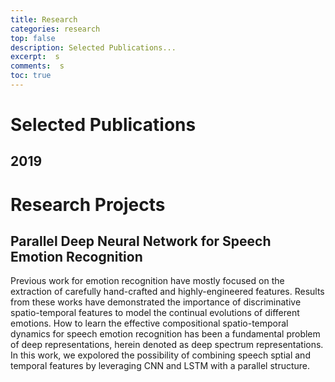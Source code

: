 ```yaml
---
title: Research
categories: research
top: false
description: Selected Publications...
excerpt:  s
comments:  s
toc: true
---
```


# Selected Publications

## 2019

# Research Projects

## Parallel Deep Neural Network for Speech Emotion Recognition

Previous work for emotion recognition have mostly focused on the extraction of carefully hand-crafted and highly-engineered features. Results from these works have demonstrated the importance of discriminative spatio-temporal features to model the continual evolutions of different emotions. How to learn the effective compositional spatio-temporal dynamics for speech emotion recognition has been a fundamental problem of deep representations, herein denoted as deep spectrum representations. In this work, we expolored the possibility of combining speech sptial and temporal features by leveraging CNN and LSTM with a parallel structure.




